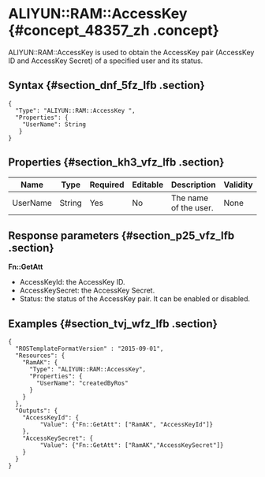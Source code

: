 # ALIYUN::RAM::AccessKey {#concept_48357_zh .concept}

ALIYUN::RAM::AccessKey is used to obtain the AccessKey pair \(AccessKey ID and AccessKey Secret\) of a specified user and its status.

## Syntax {#section_dnf_5fz_lfb .section}

```language-json
{
  "Type": "ALIYUN::RAM::AccessKey ",
  "Properties": {
    "UserName": String
   }
}
```

## Properties {#section_kh3_vfz_lfb .section}

|Name|Type|Required|Editable|Description|Validity|
|----|----|--------|--------|-----------|--------|
|UserName|String|Yes|No|The name of the user.|None|

## Response parameters {#section_p25_vfz_lfb .section}

**Fn::GetAtt**

-   AccessKeyId: the AccessKey ID.
-   AccessKeySecret: the AccessKey Secret.
-   Status: the status of the AccessKey pair. It can be enabled or disabled.

## Examples {#section_tvj_wfz_lfb .section}

```language-json
{
  "ROSTemplateFormatVersion" : "2015-09-01",
  "Resources": {
    "RamAK": {
      "Type": "ALIYUN::RAM::AccessKey",
      "Properties": {
        "UserName": "createdByRos"
      }
    }
  },
  "Outputs": {
    "AccessKeyId": {
         "Value": {"Fn::GetAtt": ["RamAK", "AccessKeyId"]}
    },
    "AccessKeySecret": {
         "Value": {"Fn::GetAtt": ["RamAK","AccessKeySecret"]}
    }
  }
}			
```

